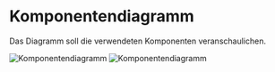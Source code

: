 # Komponentendiagramm

Das Diagramm soll die verwendeten Komponenten veranschaulichen.

![Komponentendiagramm](../diagrams/out/componentDiagram.svg#only-light)
![Komponentendiagramm](../diagrams/out/componentDiagram_dark.svg#only-dark)